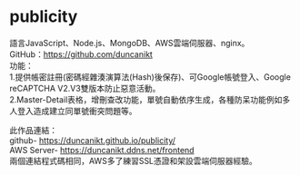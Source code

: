 # publicity  

語言JavaScript、Node.js、MongoDB、AWS雲端伺服器、nginx。  
GitHub：https://github.com/duncanikt  
功能：  
1.提供帳密註冊(密碼經雜湊演算法(Hash)後保存)、可Google帳號登入、Google reCAPTCHA V2.V3雙版本防止惡意活動。  
2.Master-Detail表格，增刪查改功能，單號自動依序生成，各種防呆功能例如多人登入造成建立同單號衝突問題等。

此作品連結：  
github- https://duncanikt.github.io/publicity/  
AWS Server- https://duncanikt.ddns.net/frontend  
兩個連結程式碼相同，AWS多了練習SSL憑證和架設雲端伺服器經驗。
